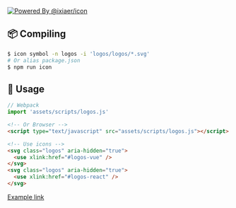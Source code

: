 [![Powered By @ixiaer/icon](https://img.shields.io/github/package-json/dependency-version/ixiaer/icon-logos/dev/@ixiaer/icon.svg)](https://github.com/ixiaer/icon)

## 📦 Compiling

```bash
$ icon symbol -n logos -i 'logos/logos/*.svg'
# Or alias package.json
$ npm run icon
```

## 💎 Usage

```javascript
// Webpack
import 'assets/scripts/logos.js'
```

```html
<!-- Or Browser -->
<script type="text/javascript" src="assets/scripts/logos.js"></script>
```

```html
<!-- Use icons -->
<svg class="logos" aria-hidden="true">
  <use xlink:href="#logos-vue" />
</svg>
<svg class="logos" aria-hidden="true">
  <use xlink:href="#logos-react" />
</svg>
```

[Example link](https://ixiaer.github.io/icon-logos/example.html)
